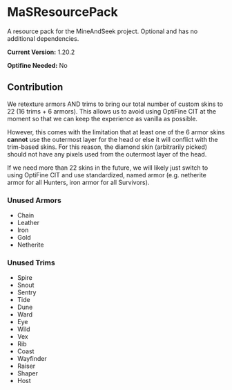 # MaSResourcePack
A resource pack for the MineAndSeek project. Optional and has no additional dependencies.

**Current Version:** 1.20.2

**Optifine Needed:** No

## Contribution
We retexture armors AND trims to bring our total number of custom skins to 22 (16 trims + 6 armors). This allows us to avoid using OptiFine CIT at the moment so that we can keep the experience as vanilla as possible.

However, this comes with the limitation that at least one of the 6 armor skins **cannot** use the outermost layer for the head or else it will conflict with the trim-based skins. For this reason, the diamond skin (arbitrarily picked) should not have any pixels used from the outermost layer of the head.

If we need more than 22 skins in the future, we will likely just switch to using OptiFine CIT and use standardized, named armor (e.g. netherite armor for all Hunters, iron armor for all Survivors).

### Unused Armors

- Chain
- Leather
- Iron
- Gold
- Netherite

### Unused Trims

- Spire
- Snout
- Sentry
- Tide
- Dune
- Ward
- Eye
- Wild
- Vex
- Rib
- Coast
- Wayfinder
- Raiser
- Shaper
- Host
